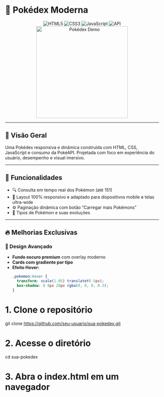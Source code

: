 # 🚀 Pokédex Moderna

<div align="center">
  <img src="https://img.shields.io/badge/HTML5-E34F26?style=for-the-badge&logo=html5&logoColor=white" alt="HTML5">
  <img src="https://img.shields.io/badge/CSS3-1572B6?style=for-the-badge&logo=css3&logoColor=white" alt="CSS3">
  <img src="https://img.shields.io/badge/JavaScript-F7DF1E?style=for-the-badge&logo=javascript&logoColor=black" alt="JavaScript">
  <img src="https://img.shields.io/badge/API-FF6B6B?style=for-the-badge&logo=json&logoColor=white" alt="API">
</div>

<div align="center">
  <img src="https://media.giphy.com/media/v1.Y2lkPTc5MGI3NjExcDZ5b2JvN2R1b2Z5Z2V6M2J5dGZ6dW5yYzZ1eTJ6eWJqZ2NxYiZlcD12MV9pbnRlcm5hbF9naWZfYnlfaWQmY3Q9Zw/du3J3cXyzhj75IOgvA/giphy.gif" width="300" alt="Pokédex Demo">
</div>

---

## 📌 Visão Geral

Uma Pokédex responsiva e dinâmica construída com HTML, CSS, JavaScript e consumo da PokéAPI. Projetada com foco em experiência do usuário, desempenho e visual imersivo.

---

## 🎯 Funcionalidades

- 🔍 Consulta em tempo real dos Pokémon (até 151)
- 📱 Layout 100% responsivo e adaptado para dispositivos mobile e telas ultra-wide
- ⚙️ Paginação dinâmica com botão “Carregar mais Pokémons”
- 💬 Tipos de Pokémon e suas evoluções

---

## 🔥 Melhorias Exclusivas

### 🎨 Design Avançado
- **Fundo escuro premium** com overlay moderno
- **Cards com gradiente por tipo**
- **Efeito Hover:**  
  ```css
  .pokemon:hover {
    transform: scale(1.05) translateY(-5px);
    box-shadow: 0 8px 20px rgba(0, 0, 0, 0.3);
  }

# 1. Clone o repositório
git clone https://github.com/seu-usuario/sua-pokedex.git

# 2. Acesse o diretório
cd sua-pokedex

# 3. Abra o index.html em um navegador
